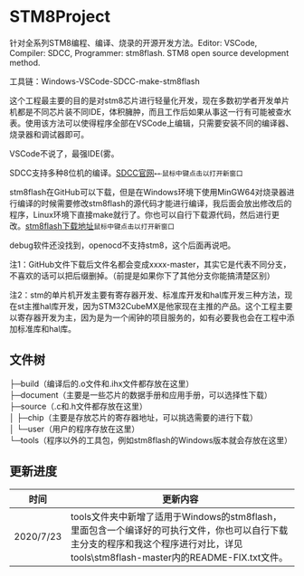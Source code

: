 # STM8Project

针对全系列STM8编程、编译、烧录的开源开发方法。Editor: VSCode, Compiler: SDCC, Programmer: stm8flash. STM8 open source development method.

工具链：Windows-VSCode-SDCC-make-stm8flash

这个工程最主要的目的是对stm8芯片进行轻量化开发，现在多数初学者开发单片机都是不同芯片装不同IDE，体积臃肿，而且工作后如果从事这一行有可能被查水表。使用该方法可以使得程序全部在VSCode上编辑，只需要安装不同的编译器、烧录器和调试器即可。

VSCode不说了，最强IDE(雾。

SDCC支持多种8位机的编译。[SDCC官网](http://sdcc.sourceforge.net/)`←⇠鼠标中键点击以打开新窗口`

stm8flash在GitHub可以下载，但是在Windows环境下使用MinGW64对烧录器进行编译的时候需要修改stm8flash的源代码才能进行编译，我后面会放出修改后的程序，Linux环境下直接make就行了。你也可以自行下载源代码，然后进行更改。[stm8flash下载地址](https://github.com/vdudouyt/stm8flash)`鼠标中键点击以打开新窗口`

debug软件还没找到，openocd不支持stm8，这个后面再说吧。

注1：GitHub文件下载后文件名都会变成xxxx-master，其实它是代表不同分支，不喜欢的话可以把后缀删掉。（前提是如果你下了其他分支你能搞清楚区别）

注2：stm的单片机开发主要有寄存器开发、标准库开发和hal库开发三种方法，现在st主推hal库开发，因为STM32CubeMX是他家现在主推的产品。这个工程主要以寄存器开发为主，因为是为一个闹钟的项目服务的，如有必要我也会在工程中添加标准库和hal库。

## 文件树
├─build（编译后的.o文件和.ihx文件都存放在这里）  
├─document（主要是一些芯片的数据手册和应用手册，可以选择性下载）  
├─source（.c和.h文件都存放在这里）  
│  ├─chip（主要是存放芯片的寄存器地址，可以挑选需要的进行下载）   
│  └─user（用户的程序存放在这里）  
└─tools（程序以外的工具包，例如stm8flash的Windows版本就会存放在这里）  
## 更新进度
|时间|更新内容|
|-|-|
|2020/7/23|tools文件夹中新增了适用于Windows的stm8flash，里面包含一个编译好的可执行文件，你也可以自行下载主分支的程序和我这个程序进行对比，详见tools\stm8flash-master内的README-FIX.txt文件。|